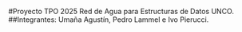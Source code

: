 #Proyecto TPO 2025 Red de Agua para Estructuras de Datos UNCO.
##Integrantes: Umaña Agustín, Pedro Lammel e Ivo Pierucci.

